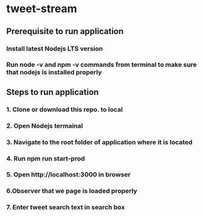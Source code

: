 # tweet-stream

## Prerequisite to run application
### Install latest Nodejs LTS version
### Run node -v and npm -v commands from terminal to make sure that nodejs is installed properly

## Steps to run application
### 1. Clone or download this repo. to local
### 2. Open Nodejs termainal
### 3. Navigate to the root folder of application where it is located
### 4. Run npm run start-prod
### 5. Open http://localhost:3000 in browser
### 6.Observer that we page is loaded properly
### 7. Enter tweet search text in search box
